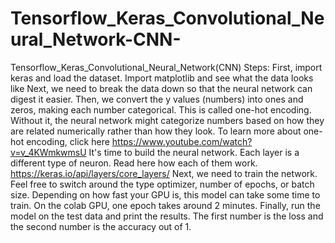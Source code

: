# Tensorflow_Keras_Convolutional_Neural_Network-CNN-
Tensorflow_Keras_Convolutional_Neural_Network(CNN)
Steps:
First, import keras and load the dataset.
Import matplotlib and see what the data looks like
Next, we need to break the data down so that the neural network can digest it easier.
Then, we convert the y values (numbers) into ones and zeros, making each number categorical. This is called one-hot encoding. Without it, the neural network might categorize numbers based on how they are related numerically rather than how they look. To learn more about one-hot encoding, click here https://www.youtube.com/watch?v=v_4KWmkwmsU
It's time to build the neural network. Each layer is a different type of neuron. Read here how each of them work. https://keras.io/api/layers/core_layers/
Next, we need to train the network. Feel free to switch around the type optimizer, number of epochs, or batch size. Depending on how fast your GPU is, this model can take some time to train. On the colab GPU, one epoch takes around 2 minutes.
Finally, run the model on the test data and print the results. The first number is the loss and the second number is the accuracy out of 1.
